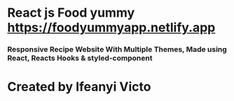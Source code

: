 # React js Food yummy https://foodyummyapp.netlify.app
### Responsive Recipe Website With Multiple Themes, Made using React, Reacts Hooks & styled-component


# Created by Ifeanyi Victo
